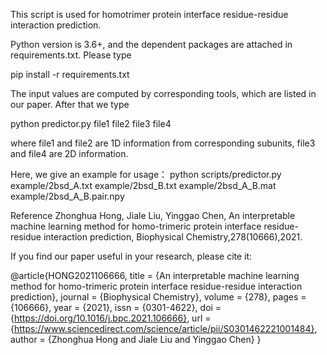 This script is used for homotrimer protein interface residue-residue interaction prediction. 

Python version is 3.6+, and the dependent packages are attached in requirements.txt. Please type

pip install -r requirements.txt

The input values are computed by corresponding tools, which are listed in our paper.  After that we type 

python predictor.py file1 file2 file3 file4 

where file1 and file2 are 1D information from corresponding subunits, file3 and file4 are 2D information.  
  
Here, we give an example for usage：
python scripts/predictor.py example/2bsd_A.txt example/2bsd_B.txt example/2bsd_A_B.mat example/2bsd_A_B.pair.npy


Reference
Zhonghua Hong, Jiale Liu, Yinggao Chen, An interpretable machine learning method for homo-trimeric protein interface residue-residue interaction prediction, Biophysical Chemistry,278(10666),2021.



If you find our paper useful in your research, please cite it:

@article{HONG2021106666,
title = {An interpretable machine learning method for homo-trimeric protein interface residue-residue interaction prediction},
journal = {Biophysical Chemistry},
volume = {278},
pages = {106666},
year = {2021},
issn = {0301-4622},
doi = {https://doi.org/10.1016/j.bpc.2021.106666},
url = {https://www.sciencedirect.com/science/article/pii/S0301462221001484},
author = {Zhonghua Hong and Jiale Liu and Yinggao Chen}
}


